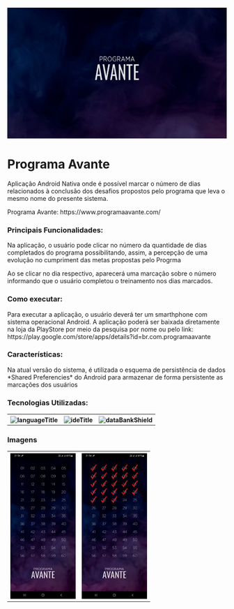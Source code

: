 <img src="https://github.com/MatheusMartins3191/programaAvante/blob/a42f481117e1374306c1a6f1333e62316d8fe3ed/midias/recursos-graficos-play-console.png"
		 title="bannerImage" width="100%" height="300px" position="center"/>

# Programa Avante #

<p>Aplicação Android Nativa onde é possível marcar o número de dias relacionados à conclusão dos desafios propostos pelo programa que leva o mesmo nome do 
	presente sistema.<p> 

<p>Programa Avante: https://www.programaavante.com/<p>
  
### Principais Funcionalidades: ###

<p>Na aplicação, o usuário pode clicar no número da quantidade de dias completados do programa possibilitando, assim, a 
	percepção de uma evolução no cumpriment das metas propostas pelo Progrma<p>

<p>Ao se clicar no dia respectivo, aparecerá uma marcação sobre o número informando que o usuário completou o treinamento nos dias marcados.<p>
  
### Como executar: ###

<p>Para executar a aplicação, o usuário deverá ter um smarthphone com sistema operacional Android. A aplicação poderá ser baixada diretamente na 
	loja da PlayStore por meio da pesquisa por nome ou pelo link: https://play.google.com/store/apps/details?id=br.com.programaavante<p>
   
### Características: ###

<p>Na atual versão do sistema, é utilizada o esquema de persistência de dados *Shared Preferencies* do Android para armazenar de forma persistente as marcações dos usuários<p>

### Tecnologias Utilizadas: ###

<table border-style="none">
	<tr align="center" >
		<th><img src="https://img.shields.io/badge/Language-Java-red" title="languageTitle"/></th>
		<th><img src="https://img.shields.io/badge/IDE-InteliJ-blue" title="ideTitle"/></th>
		<th><img src="https://img.shields.io/badge/DataBank-SharedPreferences-green" title="dataBankShield"/>	</th>
	</tr>
</table>	

### Imagens ###

<table border-style="none">
  <tr>
    <th>
      <img src="https://github.com/MatheusMartins3191/programaAvante/blob/a42f481117e1374306c1a6f1333e62316d8fe3ed/midias/captura_clean.jpeg" 
					 title="imageClean" width="150px"/>
    </th>
    <th>
      <img src="https://github.com/MatheusMartins3191/programaAvante/blob/a42f481117e1374306c1a6f1333e62316d8fe3ed/midias/captura_marked.jpeg" 
					 title="imageMarked" width="150px"/>
    </th>
  </tr>
<table/>  

  
      
      

  
    

  
 
